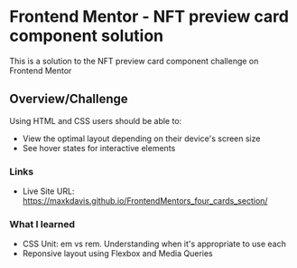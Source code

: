 # Frontend Mentor - NFT preview card component solution

This is a solution to the NFT preview card component challenge on Frontend Mentor

## Overview/Challenge

Using HTML and CSS users should be able to:

- View the optimal layout depending on their device's screen size
- See hover states for interactive elements

### Links

- Live Site URL: https://maxkdavis.github.io/FrontendMentors_four_cards_section/

### What I learned

- CSS Unit: em vs rem. Understanding when it's appropriate to use each
- Reponsive layout using Flexbox and Media Queries